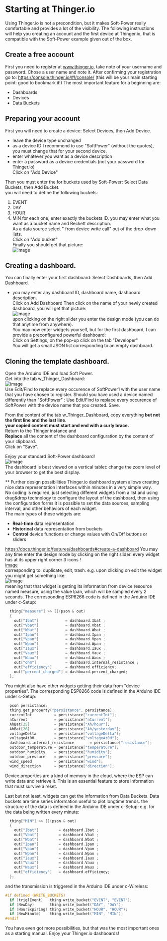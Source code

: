 # Starting at Thinger.io

Using Thinger.io is not a precondition, but it makes Soft-Power really comfortable and provides a lot of the visibility. 
The following instructions will help you creating an account and the first device at Thinger.io, that is compatible with the Soft-Power example given out of the box.  

## Create a free account
First you need to register at www.thinger.io, take note of your username and password.
Chose a user name and note it.
After confirming your registration go to:
https://console.thinger.io/#!/console/ (this will be your main starting point: good to bookmark it!)
The most important feature for a beginning are:
- Dashboards
- Devices
- Data Buckets

## Preparing your account
First you will need to create a device: Select Devices, then Add Device.  
- leave the device type unchanged  
- as a device ID I recommend to use "SoftPower" (without the quotes), you must change that for your second device.  
- enter whatever you want as a device description  
- enter a password as a device credentials (not your password for Thinger.io)  
Click on "Add Device"

Then you must enter the for buckets used by Soft-Power: Select Data Buckets, then Add Bucket.  
you will need to define the following buckets:  
1. EVENT
2. DAY
3. HOUR
4. MIN
for each one, enter exactly the buckets ID. you may enter what you want as a bucket name and Beckett description.  
As a data source select " from device write call" out of the drop-down lists.  
Click on "Add bucket"  
Finally you should get that picture:  
![image](https://user-images.githubusercontent.com/14197155/106426214-80c80a00-6465-11eb-9a7a-1ead53ddb8f5.png)  

## Creating a dashboard.
You can finally enter your first dashboard: Select Dashboards, then  Add Dashboard.  
- you may enter any dashboard ID, dashboard name, dashboard description.  
Click on Add Dashboard
Then click on the name of your newly created dashboard, you will get that picture:  
![image](https://user-images.githubusercontent.com/14197155/106428750-c090f080-6469-11eb-9144-6d397d9651bf.png)  
upon clicking on the right slider you enter the design mode (you can do that anytime from anywhere).  
You may now enter widgets yourself, but for the first dashboard, I can provide a preconfigured powerful dashboard:  
Click on Settings, on the pop-up click on the tab "Developer"  
You will get a small JSON list corresponding to an empty dashboard. 

## Cloning the template dashboard.
Open the Arduino IDE and load Soft Power.  
Get into the tab w_Thinger_Dashboard:  
![image](https://user-images.githubusercontent.com/14197155/106659252-c3d9c880-659e-11eb-8aa9-7342b6df893c.png)  
Use Edit/Find to replace every occurence of SoftPower1 with the user name that you have chosen to register.
Should you have used a device named differently than "SoftPower" :
Use Edit/Find to replace every occurence of SoftPower with the device name that you created.
Save.

From the content of the  tab w_Thinger_Dashboard, copy everything **but not the first line and the last line**.  
**your copied content must start and end with a curly brace.**  
Return to the Thinger instance and  
**Replace** all the content of the dashboard configuration by the content of your clipboard.  
Click on "Save".  

Enjoy your standard Soft-Power dashboard!  
![image](https://user-images.githubusercontent.com/14197155/106634824-751d3600-6580-11eb-932a-027b90c51213.png)  
The dashboard is best viewed on a vertical tablet: change the zoom level of your browser to get the best display.



** Further design possibilities
Thinger.io dashboard system allows creating nice data representation interfaces within minutes in a very simple way.  
No coding is required, just selecting different widgets from a list and using drag&drop technology to configure the layout of the dashboard, then using the configuration forms it is possible to set the data sources, sampling interval, and other behaviors of each widget.  
The main types of these widgets are: 

* **Real-time** data representation
* **Historical** data representation from buckets 
* **Control** device functions or change values with On/Off buttons or sliders  

https://docs.thinger.io/features/dashboards#create-a-dashboard
You may any time enter the design mode by clicking on the right slider.
every widget has at its upper right corner 3 icons !  
[image](https://user-images.githubusercontent.com/14197155/106430653-67768c00-646c-11eb-8eee-5a0c796d9060.png)  
corresponding to: duplicate, edit, trash.
e.g. upon clicking on edit the widget you might get something like:  
![image](https://user-images.githubusercontent.com/14197155/106430945-dbb12f80-646c-11eb-9a95-b2874cdfbfeb.png)  
meaning that that widget is getting its information from device resource named measure, using the value Ipan, which will be sampled every 2 seconds.
The corresponding ESP8266 code is defined in the Arduino IDE under c-Setup:
```C++
  thing["measure"] >> [](pson & out)
  {
    out["Ibat"]            = dashboard.Ibat ;
    out["Vbat"]            = dashboard.Vbat ;
    out["Wbat"]            = dashboard.Wbat ;
    out["Ipan"]            = dashboard.Ipan ;
    out["Vpan"]            = dashboard.Vpan ;
    out["Wpan"]            = dashboard.Wpan ;
    out["Iaux"]            = dashboard.Iaux ;
    out["Vaux"]            = dashboard.Vaux ;
    out["Waux"]            = dashboard.Waux ;
    out["ohm"]             = dashboard.internal_resistance ;
    out["efficiency"]      = dashboard.efficiency;
    out["percent_charged"] = dashboard.percent_charged;
  };
``` 
You might also have other widgets getting their data from "device properties".
The corresponding ESP8266 code is defined in the Arduino IDE under c-Setup:
```C++
  pson persistance;
  thing.get_property("persistance", persistance);
  currentInt          = persistance["currentInt"];
  nCurrent            = persistance["nCurrent"];
  AhBat[25]           = persistance["Ah/hour"];
  AhBat[26]           = persistance["Ah/yesterday"];
  voltageDelta        = persistance["voltageDelta"];
  voltageAt0H         = persistance["voltageAt0H"];
  dashboard.internal_resistance       = persistance["resistance"];
  outdoor_temperature = persistance["temperature"];
  outdoor_humidity    = persistance["humidity"];
  outdoor_pressure    = persistance["pressure"];
  wind_speed          = persistance["wind"];
  wind_direction      = persistance["direction"];
```
Device properties are a kind of memory in the cloud, where the ESP can write data and retrieve it.
This is an essential feature to store information that must survive a reset.

Last but not least, widgets can get the information from Data Buckets.
Data buckets are time series information useful to plot longtime trends.
the structure of the data is defined in the Arduino IDE under c-Setup:
e.g. for the data being written every minute:
```C++
  thing["MIN"] >> [](pson & out)
  {
    out["Ibat"]         = dashboard.Ibat ;
    out["Vbat"]         = dashboard.Vbat ;
    out["Wbat"]         = dashboard.Wbat ;
    out["Ipan"]         = dashboard.Ipan ;
    out["Vpan"]         = dashboard.Vpan ;
    out["Wpan"]         = dashboard.Wpan ;
    out["Iaux"]         = dashboard.Iaux ;
    out["Vaux"]         = dashboard.Vaux ;
    out["Waux"]         = dashboard.Waux ;
    out["efficiency"]   = dashboard.efficiency;
  };
```
and the transmission is triggered in the Arduino IDE under c-Wireless:
```C++
#if defined (WRITE_BUCKETS)
  if (triglEvent)   thing.write_bucket("EVENT", "EVENT");
  if (NewDay)       thing.write_bucket("DAY", "DAY");
  if (HourExpiring) thing.write_bucket("HOUR", "HOUR");
  if (NewMinute)    thing.write_bucket("MIN", "MIN");
#endif
```
You have even got more possibilities, but that was the most important ones as a starting manual.
Enjoy your Thinger.io dashboards!
